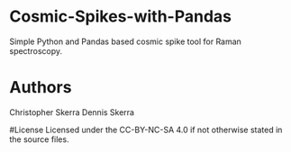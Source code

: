 # Cosmic-Spikes-with-Pandas
Simple Python and Pandas based cosmic spike tool for Raman spectroscopy.

# Authors
Christopher Skerra
Dennis Skerra

#License
Licensed under the CC-BY-NC-SA 4.0 if not otherwise stated in the source files.
